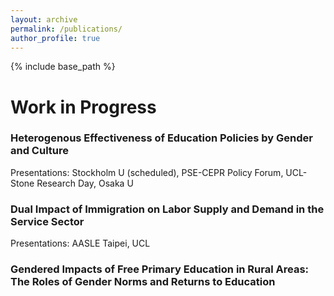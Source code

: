 ```yaml
---
layout: archive
permalink: /publications/
author_profile: true
---
```


{% include base_path %}

# Work in Progress

### Heterogenous Effectiveness of Education Policies by Gender and Culture

Presentations: Stockholm U (scheduled), PSE-CEPR Policy Forum, UCL-Stone Research Day, Osaka U

<!--- 
### Presentation Experiences

- **Conference on Mathematics**, 2022: Presented the core findings of the paper, focusing on the implications of the number 1 in algebraic structures.
- **Workshop on Number Theory**, 2023: Delivered a talk on the theoretical aspects of the number 1, with discussions on potential future work related to the number 2.
 -->
 
### Dual Impact of Immigration on Labor Supply and Demand in the Service Sector

Presentations: AASLE Taipei, UCL

### Gendered Impacts of Free Primary Education in Rural Areas: The Roles of Gender Norms and Returns to Education

<!--- 
{% if site.author.googlescholar %}
  <div class="wordwrap">You can also find my articles on <a href="{{site.author.googlescholar}}">my Google Scholar profile</a>.</div>
{% endif %}

{% include base_path %}

{% for post in site.publications reversed %}
  {% include archive-single.html %}
{% endfor %}

 -->
